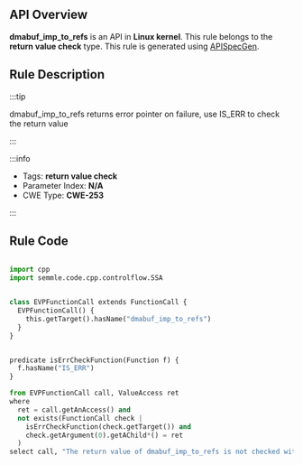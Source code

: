 ---
---


## API Overview
**dmabuf_imp_to_refs** is an API in **Linux kernel**. This rule belongs to the **return value check** type. This rule is generated using [APISpecGen](../../tools/APISpecGen).
## Rule Description

:::tip

dmabuf_imp_to_refs returns error pointer on failure, use IS_ERR to check the return value

:::

:::info

- Tags: **return value check**
- Parameter Index: **N/A**
- CWE Type: **CWE-253**

:::

## Rule Code
```python

import cpp
import semmle.code.cpp.controlflow.SSA


class EVPFunctionCall extends FunctionCall {
  EVPFunctionCall() {
    this.getTarget().hasName("dmabuf_imp_to_refs")
  }
}


predicate isErrCheckFunction(Function f) {
  f.hasName("IS_ERR") 
}

from EVPFunctionCall call, ValueAccess ret
where
  ret = call.getAnAccess() and
  not exists(FunctionCall check |
    isErrCheckFunction(check.getTarget()) and
    check.getArgument(0).getAChild*() = ret
  )
select call, "The return value of dmabuf_imp_to_refs is not checked with IS_ERR."
    
```